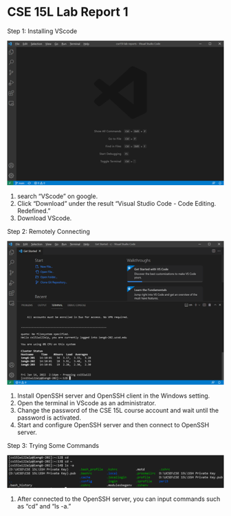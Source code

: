 # CSE 15L Lab Report 1

Step 1: Installing VScode

![Image](Step1.PNG)

1. search “VScode” on google.
2. Click “Download” under the result “Visual Studio Code - Code Editing. Redefined.”
3. Download VScode.

Step 2: Remotely Connecting

![Image](Step2.PNG)

1. Install OpenSSH server and OpenSSH client in the Windows setting.
2. Open the terminal in VScode as an administrator.
3. Change the password of the CSE 15L course account and wait until the password is activated.
4. Start and configure OpenSSH server and then connect to OpenSSH server.

Step 3: Trying Some Commands

![Image](Step3.PNG)

1. After connected to the OpenSSH server, you can input commands such as “cd” and “ls -a.”
